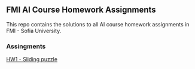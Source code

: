 ## FMI AI Course Homework Assignments
This repo contains the solutions to all AI course homework assignments in FMI - Sofia University.

### Assingments
[HW1 - Sliding puzzle](./hw1-sliding-puzzle)
